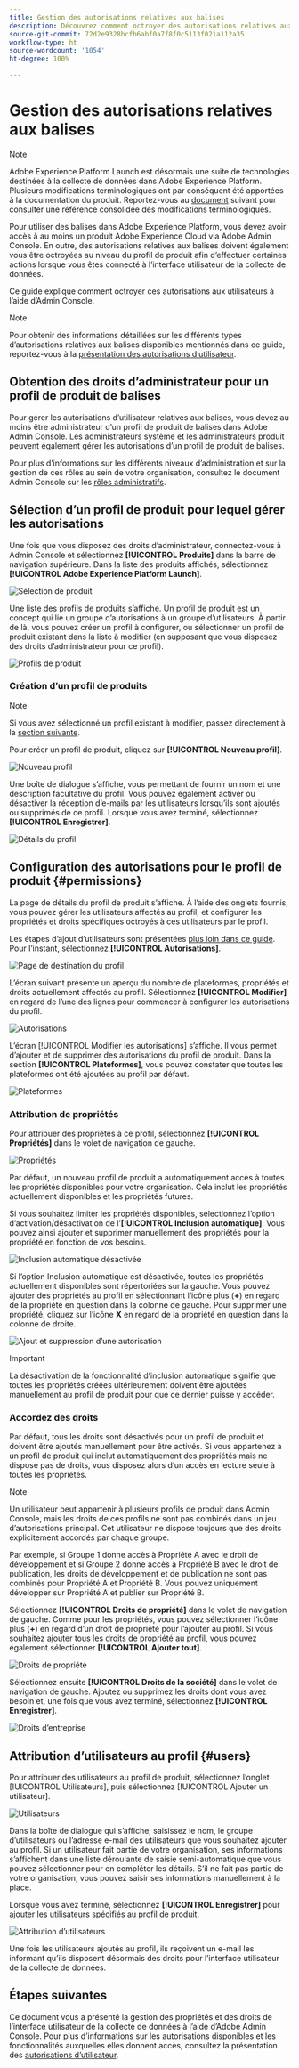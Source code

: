 ```yaml
---
title: Gestion des autorisations relatives aux balises
description: Découvrez comment octroyer des autorisations relatives aux balises dans Adobe Experience Platform.
source-git-commit: 72d2e9328bcfb6abf0a7f8f0c5113f021a112a35
workflow-type: ht
source-wordcount: '1054'
ht-degree: 100%

---
```


# Gestion des autorisations relatives aux balises

>[!NOTE]
>
>Adobe Experience Platform Launch est désormais une suite de technologies destinées à la collecte de données dans Adobe Experience Platform. Plusieurs modifications terminologiques ont par conséquent été apportées à la documentation du produit. Reportez-vous au [document](../../term-updates.md) suivant pour consulter une référence consolidée des modifications terminologiques.

Pour utiliser des balises dans Adobe Experience Platform, vous devez avoir accès à au moins un produit Adobe Experience Cloud via Adobe Admin Console. En outre, des autorisations relatives aux balises doivent également vous être octroyées au niveau du profil de produit afin d’effectuer certaines actions lorsque vous êtes connecté à l’interface utilisateur de la collecte de données.

Ce guide explique comment octroyer ces autorisations aux utilisateurs à l’aide d’Admin Console.

>[!NOTE]
>
>Pour obtenir des informations détaillées sur les différents types d’autorisations relatives aux balises disponibles mentionnés dans ce guide, reportez-vous à la [présentation des autorisations d’utilisateur](./user-permissions.md).

## Obtention des droits d’administrateur pour un profil de produit de balises

Pour gérer les autorisations d’utilisateur relatives aux balises, vous devez au moins être administrateur d’un profil de produit de balises dans Adobe Admin Console. Les administrateurs système et les administrateurs produit peuvent également gérer les autorisations d’un profil de produit de balises.

Pour plus d’informations sur les différents niveaux d’administration et sur la gestion de ces rôles au sein de votre organisation, consultez le document Admin Console sur les [rôles administratifs](https://helpx.adobe.com/fr/enterprise/admin-guide.html/enterprise/using/admin-roles.ug.html).

## Sélection d’un profil de produit pour lequel gérer les autorisations

Une fois que vous disposez des droits d’administrateur, connectez-vous à Admin Console et sélectionnez **[!UICONTROL Produits]** dans la barre de navigation supérieure. Dans la liste des produits affichés, sélectionnez **[!UICONTROL Adobe Experience Platform Launch]**.

![Sélection de produit](../../images/ui/administration/manage-permissions/select-product.png)

Une liste des profils de produits s’affiche. Un profil de produit est un concept qui lie un groupe d’autorisations à un groupe d’utilisateurs. À partir de là, vous pouvez créer un profil à configurer, ou sélectionner un profil de produit existant dans la liste à modifier (en supposant que vous disposez des droits d’administrateur pour ce profil).

![Profils de produit](../../images/ui/administration/manage-permissions/product-profiles.png)

### Création d’un profil de produits

>[!NOTE]
>
>Si vous avez sélectionné un profil existant à modifier, passez directement à la [section suivante](#permissions).

Pour créer un profil de produit, cliquez sur **[!UICONTROL Nouveau profil]**.

![Nouveau profil](../../images/ui/administration/manage-permissions/new-profile-button.png)

Une boîte de dialogue s’affiche, vous permettant de fournir un nom et une description facultative du profil. Vous pouvez également activer ou désactiver la réception d’e-mails par les utilisateurs lorsqu’ils sont ajoutés ou supprimés de ce profil. Lorsque vous avez terminé, sélectionnez **[!UICONTROL Enregistrer]**.

![Détails du profil](../../images/ui/administration/manage-permissions/profile-details.png)

## Configuration des autorisations pour le profil de produit {#permissions}

La page de détails du profil de produit s’affiche. À l’aide des onglets fournis, vous pouvez gérer les utilisateurs affectés au profil, et configurer les propriétés et droits spécifiques octroyés à ces utilisateurs par le profil.

Les étapes d’ajout d’utilisateurs sont présentées [plus loin dans ce guide](#users). Pour l’instant, sélectionnez **[!UICONTROL Autorisations]**.

![Page de destination du profil](../../images/ui/administration/manage-permissions/profile-landing.png)

L’écran suivant présente un aperçu du nombre de plateformes, propriétés et droits actuellement affectés au profil. Sélectionnez **[!UICONTROL Modifier]** en regard de l’une des lignes pour commencer à configurer les autorisations du profil.

![Autorisations](../../images/ui/administration/manage-permissions/edit-permissions.png)

L’écran [!UICONTROL Modifier les autorisations] s’affiche. Il vous permet d’ajouter et de supprimer des autorisations du profil de produit. Dans la section **[!UICONTROL Plateformes]**, vous pouvez constater que toutes les plateformes ont été ajoutées au profil par défaut.

![Plateformes](../../images/ui/administration/manage-permissions/platforms.png)

### Attribution de propriétés

Pour attribuer des propriétés à ce profil, sélectionnez **[!UICONTROL Propriétés]** dans le volet de navigation de gauche.

![Propriétés](../../images/ui/administration/manage-permissions/properties.png)

Par défaut, un nouveau profil de produit a automatiquement accès à toutes les propriétés disponibles pour votre organisation. Cela inclut les propriétés actuellement disponibles et les propriétés futures.

Si vous souhaitez limiter les propriétés disponibles, sélectionnez l’option d’activation/désactivation de l’**[!UICONTROL Inclusion automatique]**. Vous pouvez ainsi ajouter et supprimer manuellement des propriétés pour la propriété en fonction de vos besoins.

![Inclusion automatique désactivée](../../images/ui/administration/manage-permissions/auto-include-off.png)

Si l’option Inclusion automatique est désactivée, toutes les propriétés actuellement disponibles sont répertoriées sur la gauche. Vous pouvez ajouter des propriétés au profil en sélectionnant l’icône plus (**+**) en regard de la propriété en question dans la colonne de gauche. Pour supprimer une propriété, cliquez sur l’icône **X** en regard de la propriété en question dans la colonne de droite.

![Ajout et suppression d’une autorisation](../../images/ui/administration/manage-permissions/add-remove-permission.png)

>[!IMPORTANT]
>
>La désactivation de la fonctionnalité d’inclusion automatique signifie que toutes les propriétés créées ultérieurement doivent être ajoutées manuellement au profil de produit pour que ce dernier puisse y accéder.

### Accordez des droits

Par défaut, tous les droits sont désactivés pour un profil de produit et doivent être ajoutés manuellement pour être activés. Si vous appartenez à un profil de produit qui inclut automatiquement des propriétés mais ne dispose pas de droits, vous disposez alors d’un accès en lecture seule à toutes les propriétés.

>[!NOTE]
>
>Un utilisateur peut appartenir à plusieurs profils de produit dans Admin Console, mais les droits de ces profils ne sont pas combinés dans un jeu d’autorisations principal. Cet utilisateur ne dispose toujours que des droits explicitement accordés par chaque groupe.
>
>Par exemple, si Groupe 1 donne accès à Propriété A avec le droit de développement et si Groupe 2 donne accès à Propriété B avec le droit de publication, les droits de développement et de publication ne sont pas combinés pour Propriété A et Propriété B. Vous pouvez uniquement développer sur Propriété A et publier sur Propriété B.

Sélectionnez **[!UICONTROL Droits de propriété]** dans le volet de navigation de gauche. Comme pour les propriétés, vous pouvez sélectionner l’icône plus (**+**) en regard d’un droit de propriété pour l’ajouter au profil. Si vous souhaitez ajouter tous les droits de propriété au profil, vous pouvez également sélectionner **[!UICONTROL Ajouter tout]**.

![Droits de propriété](../../images/ui/administration/manage-permissions/property-rights.png)

Sélectionnez ensuite **[!UICONTROL Droits de la société]** dans le volet de navigation de gauche. Ajoutez ou supprimez les droits dont vous avez besoin et, une fois que vous avez terminé, sélectionnez **[!UICONTROL Enregistrer]**.

![Droits d’entreprise](../../images/ui/administration/manage-permissions/company-rights.png)

## Attribution d’utilisateurs au profil {#users}

Pour attribuer des utilisateurs au profil de produit, sélectionnez l’onglet [!UICONTROL Utilisateurs], puis sélectionnez [!UICONTROL Ajouter un utilisateur].

![Utilisateurs](../../images/ui/administration/manage-permissions/users.png)

Dans la boîte de dialogue qui s’affiche, saisissez le nom, le groupe d’utilisateurs ou l’adresse e-mail des utilisateurs que vous souhaitez ajouter au profil. Si un utilisateur fait partie de votre organisation, ses informations s’affichent dans une liste déroulante de saisie semi-automatique que vous pouvez sélectionner pour en compléter les détails. S’il ne fait pas partie de votre organisation, vous pouvez saisir ses informations manuellement à la place.

Lorsque vous avez terminé, sélectionnez **[!UICONTROL Enregistrer]** pour ajouter les utilisateurs spécifiés au profil de produit.

![Attribution d’utilisateurs](../../images/ui/administration/manage-permissions/assign-users.png)

Une fois les utilisateurs ajoutés au profil, ils reçoivent un e-mail les informant qu’ils disposent désormais des droits pour l’interface utilisateur de la collecte de données.

## Étapes suivantes

Ce document vous a présenté la gestion des propriétés et des droits de l’interface utilisateur de la collecte de données à l’aide d’Adobe Admin Console. Pour plus d’informations sur les autorisations disponibles et les fonctionnalités auxquelles elles donnent accès, consultez la présentation des [autorisations d’utilisateur](./user-permissions.md).
